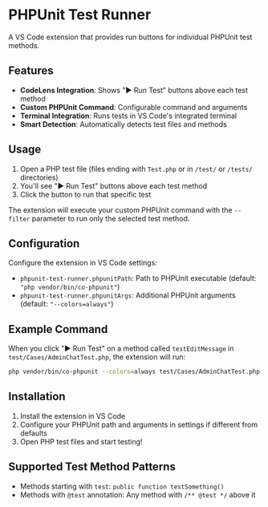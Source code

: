 # PHPUnit Test Runner

A VS Code extension that provides run buttons for individual PHPUnit test methods.

## Features

- **CodeLens Integration**: Shows "▶ Run Test" buttons above each test method
- **Custom PHPUnit Command**: Configurable command and arguments
- **Terminal Integration**: Runs tests in VS Code's integrated terminal
- **Smart Detection**: Automatically detects test files and methods

## Usage

1. Open a PHP test file (files ending with `Test.php` or in `/test/` or `/tests/` directories)
2. You'll see "▶ Run Test" buttons above each test method
3. Click the button to run that specific test

The extension will execute your custom PHPUnit command with the `--filter` parameter to run only the selected test method.

## Configuration

Configure the extension in VS Code settings:

- `phpunit-test-runner.phpunitPath`: Path to PHPUnit executable (default: `"php vendor/bin/co-phpunit"`)
- `phpunit-test-runner.phpunitArgs`: Additional PHPUnit arguments (default: `"--colors=always"`)

## Example Command

When you click "▶ Run Test" on a method called `testEditMessage` in `test/Cases/AdminChatTest.php`, the extension will run:

```bash
php vendor/bin/co-phpunit --colors=always test/Cases/AdminChatTest.php --filter "testEditMessage"
```

## Installation

1. Install the extension in VS Code
2. Configure your PHPUnit path and arguments in settings if different from defaults
3. Open PHP test files and start testing!

## Supported Test Method Patterns

- Methods starting with `test`: `public function testSomething()`
- Methods with `@test` annotation: Any method with `/** @test */` above it